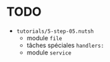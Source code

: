 # TODO

* `tutorials/5-step-05.nutsh`
  * module `file`
  * tâches spéciales `handlers:`
  * module `service`
